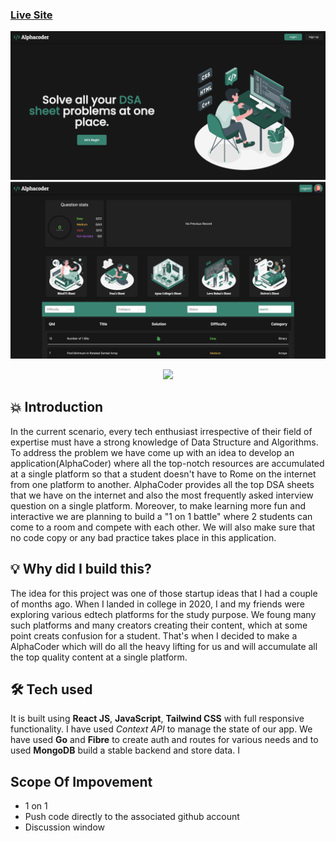 ### [Live Site](https://alphacoder-client.vercel.app/dashboard)

![Crypto Cosmos](src/Assets/img1.png)
![Crypto Cosmos](src/Assets/img2.png)

<p align="center">
<img src="https://img.shields.io/badge/Author-free souls-blue" />
</p>

## 💥 Introduction

In the current scenario, every tech enthusiast irrespective of their field of expertise must have a strong knowledge of Data Structure and Algorithms. To address the problem we have come up with an idea to develop an application(AlphaCoder) where all the top-notch resources are accumulated at a single platform so that a student doesn't have to Rome on the internet from one platform to another. AlphaCoder provides all the top DSA sheets that we have on the internet and also the most frequently asked interview question on a single platform. Moreover, to make learning more fun and interactive we are planning to build a "1 on 1 battle" where 2 students can come to a room and compete with each other. We will also make sure that no code copy or any bad practice takes place in this application.

## 💡 Why did I build this?

The idea for this project was one of those startup ideas that I had a couple of months ago. When I landed in college in 2020, I and my friends were exploring various edtech platforms for the study purpose. We foung many such platforms and many creators creating their content, which at some point creats confusion for a student. That's when I decided to make a AlphaCoder which will do all the heavy lifting for us and will accumulate all the top quality content at a single platform.

## 🛠️ Tech used

It is built using **React JS**, **JavaScript**, **Tailwind CSS** with full responsive functionality. I have used _Context API_ to manage the state of our app. We have used **Go** and **Fibre** to create auth and routes for various needs and to used **MongoDB** build a stable backend and store data. I

<!-- ## 🥁 Features -->

## Scope Of Impovement

- 1 on 1
- Push code directly to the associated github account
- Discussion window
